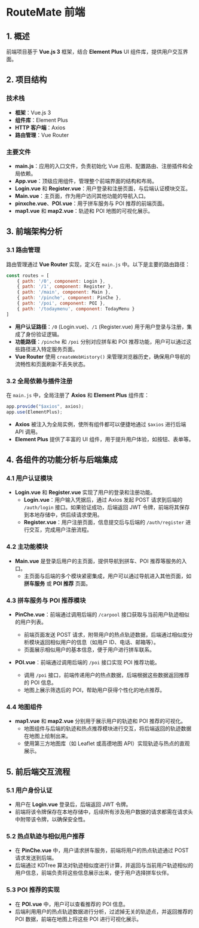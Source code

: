 # RouteMate 前端

## 1. 概述

前端项目基于 **Vue.js 3** 框架，结合 **Element Plus** UI 组件库，提供用户交互界面。

## 2. 项目结构

### 技术栈
- **框架**：Vue.js 3
- **组件库**：Element Plus
- **HTTP 客户端**：Axios
- **路由管理**：Vue Router

### 主要文件
- **main.js**：应用的入口文件，负责初始化 Vue 应用、配置路由、注册插件和全局依赖。
- **App.vue**：顶级应用组件，管理整个前端界面的结构和布局。
- **Login.vue** 和 **Register.vue**：用户登录和注册页面，与后端认证模块交互。
- **Main.vue**：主页面，作为用户访问其他功能的导航入口。
- **pinxche.vue**、**POI.vue**：用于拼车服务与 POI 推荐的前端页面。
- **map1.vue** 和 **map2.vue**：轨迹和 POI 地图的可视化展示。

## 3. 前端架构分析

### 3.1 路由管理

路由管理通过 **Vue Router** 实现，定义在 `main.js` 中。以下是主要的路由路径：
```javascript
const routes = [
    { path: '/0', component: Login },
    { path: '/1', component: Register },
    { path: '/main', component: Main },
    { path: '/pinche', component: PinChe },
    { path: '/poi', component: POI },
    { path: '/todaymenu', component: TodayMenu }
]
```
- **用户认证路径**：`/0` (Login.vue)、`/1` (Register.vue) 用于用户登录与注册，集成了身份验证逻辑。
- **功能路径**：`/pinche` 和 `/poi` 分别对应拼车和 POI 推荐功能，用户可以通过这些路径进入特定服务页面。
- **Vue Router** 使用 `createWebHistory()` 来管理浏览器历史，确保用户导航的流畅性和页面刷新不丢失状态。

### 3.2 全局依赖与插件注册

在 `main.js` 中，全局注册了 **Axios** 和 **Element Plus** 组件库：
```javascript
app.provide("$axios", axios);
app.use(ElementPlus);
```
- **Axios** 被注入为全局实例，使所有组件都可以便捷地通过 `$axios` 进行后端 API 调用。
- **Element Plus** 提供了丰富的 UI 组件，用于提升用户体验，如按钮、表单等。

## 4. 各组件的功能分析与后端集成

### 4.1 用户认证模块

- **Login.vue** 和 **Register.vue** 实现了用户的登录和注册功能。
    - **Login.vue**：用户输入凭据后，通过 Axios 发起 POST 请求到后端的 `/auth/login` 接口。如果验证成功，后端返回 JWT 令牌，前端将其保存到本地存储中，供后续请求使用。
    - **Register.vue**：用户注册页面，信息提交后与后端的 `/auth/register` 进行交互，完成用户注册流程。

### 4.2 主功能模块

- **Main.vue** 是登录后用户的主页面，提供导航到拼车、POI 推荐等服务的入口。
    - 主页面与后端的多个模块紧密集成，用户可以通过导航进入其他页面，如 **拼车服务** 或 **POI 推荐** 页面。

### 4.3 拼车服务与 POI 推荐模块

- **PinChe.vue**：前端通过调用后端的 `/carpool` 接口获取与当前用户轨迹相似的用户列表。
    - 前端页面发送 POST 请求，附带用户的热点轨迹数据，后端通过相似度分析模块返回相似用户的信息（如用户 ID、电话、邮箱等）。
    - 页面展示相似用户的基本信息，便于用户进行拼车联系。

- **POI.vue**：前端通过调用后端的 `/poi` 接口实现 POI 推荐功能。
    - 调用 `/poi` 接口，前端传递用户的热点数据，后端根据这些数据返回推荐的 POI 信息。
    - 地图上展示筛选后的 POI，帮助用户获得个性化的地点推荐。

### 4.4 地图组件

- **map1.vue** 和 **map2.vue** 分别用于展示用户的轨迹和 POI 推荐的可视化。
    - 地图组件与后端的轨迹和热点推荐模块进行交互，将后端返回的轨迹数据在地图上绘制出来。
    - 使用第三方地图库（如 Leaflet 或高德地图 API）实现轨迹与热点的直观展示。

## 5. 前后端交互流程

### 5.1 用户身份认证
- 用户在 **Login.vue** 登录后，后端返回 JWT 令牌。
- 前端将该令牌保存在本地存储中，后续所有涉及用户数据的请求都需在请求头中附带该令牌，以确保安全性。

### 5.2 热点轨迹与相似用户推荐
- 在 **PinChe.vue** 中，用户请求拼车服务，前端将用户的热点轨迹通过 POST 请求发送到后端。
- 后端通过 KDTree 算法对轨迹相似度进行计算，并返回与当前用户轨迹相似的用户信息，前端负责将这些信息展示出来，便于用户选择拼车伙伴。

### 5.3 POI 推荐的实现
- 在 **POI.vue** 中，用户可以查看推荐的 POI 信息。
- 后端利用用户的热点轨迹数据进行分析，过滤掉无关的轨迹点，并返回推荐的 POI 数据，前端在地图上将这些 POI 进行可视化展示。

